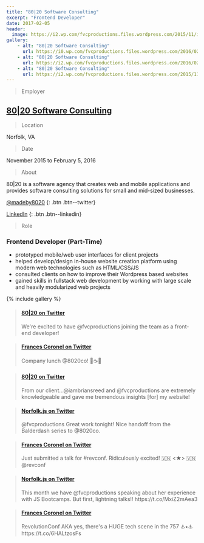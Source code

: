 ```yaml
---
title: "80|20 Software Consulting"
excerpt: "Frontend Developer"
date: 2017-02-05
header:
  image: https://i2.wp.com/fvcproductions.files.wordpress.com/2015/11/img_0164.jpg
gallery:
    - alt: "80|20 Software Consulting"
      url: https://i0.wp.com/fvcproductions.files.wordpress.com/2016/02/4dfb4620-587f-486d-96fb-518bf9736736.jpg
    - alt: "80|20 Software Consulting"
      url: https://i2.wp.com/fvcproductions.files.wordpress.com/2016/02/64e84044-e263-4dd1-94ac-ff1bf9a6d179.jpg
    - alt: "80|20 Software Consulting"
      url: https://i2.wp.com/fvcproductions.files.wordpress.com/2015/11/norfolkjs-jan-2016-0032.jpg
---
```


> Employer

## <a title="80|20 Software Consulting" href="http://madeby8020.com" target="_blank">80|20 Software Consulting</a>

> Location

Norfolk, VA

> Date

November 2015 to February 5, 2016

> About

80|20 is a software agency that creates web and mobile applications and provides software consulting solutions for small and mid-sized businesses.

[<i class='fa fa-twitter'></i> @madeby8020](http://twitter.com/@madeby8020)
{: .btn .btn--twitter}

[<i class='fa fa-linkedin'></i> LinkedIn](http://linkedin.com/company/8020-consulting)
{: .btn .btn--linkedin}

> Role

### Frontend Developer (Part-Time)

- prototyped mobile/web user interfaces for client projects
- helped develop/design in-house website creation platform using modern web technologies such as HTML/CSS/JS
- consulted clients on how to improve their Wordpress based websites
- gained skills in fullstack web development by working with large scale and heavily modularized web projects

{% include gallery %}

<blockquote class="embedly-card"><h4><a href="https://twitter.com/madeby8020/status/669603319330021377">80|20 on Twitter</a></h4><p>We're excited to have @fvcproductions joining the team as a front-end developer!</p></blockquote>

<blockquote class="embedly-card"><h4><a href="https://twitter.com/fvcproductions/status/700371760663891968">Frances Coronel on Twitter</a></h4><p>Company lunch @8020co! 🍳☕️🍞</p></blockquote>

<blockquote class="embedly-card"><h4><a href="https://twitter.com/madeby8020/status/673989239827267586">80|20 on Twitter</a></h4><p>From our client...@iambriansreed and @fvcproductions are extremely knowledgeable and gave me tremendous insights [for] my website!</p></blockquote>

<blockquote class="embedly-card"><h4><a href="https://twitter.com/NorfolkJS/status/689321587045056512">Norfolk.js on Twitter</a></h4><p>@fvcproductions Great work tonight! Nice handoff from the Balderdash series to @8020co.</p></blockquote>

<blockquote class="embedly-card"><h4><a href="https://twitter.com/fvcproductions/status/684940206785589248">Frances Coronel on Twitter</a></h4><p>Just submitted a talk for #revconf. Ridiculously excited! 🇻🇳 &lt;★&gt; 🇻🇳 @revconf</p></blockquote>

<blockquote class="embedly-card"><h4><a href="https://twitter.com/NorfolkJS/status/685708460743389184">Norfolk.js on Twitter</a></h4><p>This month we have @fvcproductions speaking about her experience with JS Bootcamps. But first, lightning talks!! https://t.co/MxiZ2mAea3</p></blockquote>

<blockquote class="embedly-card"><h4><a href="https://twitter.com/fvcproductions/status/730577559054778368">Frances Coronel on Twitter</a></h4><p>RevolutionConf AKA yes, there's a HUGE tech scene in the 757 ⚓️⭑⚓️ https://t.co/6HALtzosFs</p></blockquote>
